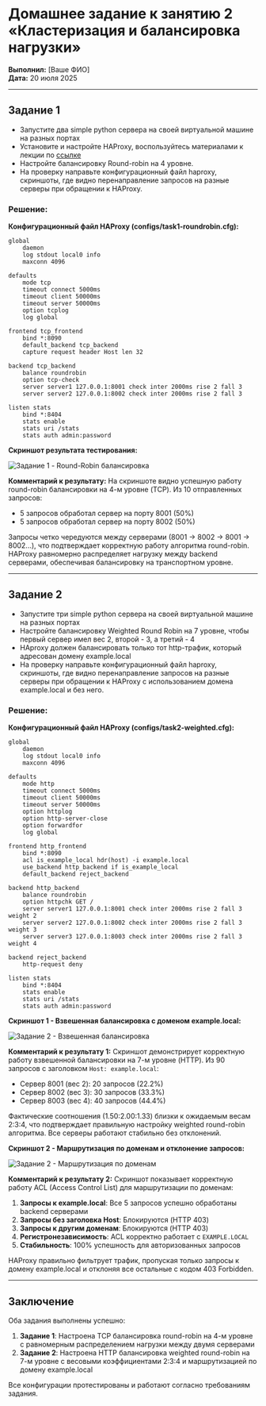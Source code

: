 # Домашнее задание к занятию 2 «Кластеризация и балансировка нагрузки»

**Выполнил:** [Ваше ФИО]  
**Дата:** 20 июля 2025

---

## Задание 1

- Запустите два simple python сервера на своей виртуальной машине на разных портах
- Установите и настройте HAProxy, воспользуйтесь материалами к лекции по [ссылке](2/)
- Настройте балансировку Round-robin на 4 уровне.
- На проверку направьте конфигурационный файл haproxy, скриншоты, где видно перенаправление запросов на разные серверы при обращении к HAProxy.

### Решение:

**Конфигурационный файл HAProxy (configs/task1-roundrobin.cfg):**
```haproxy
global
    daemon
    log stdout local0 info
    maxconn 4096

defaults
    mode tcp
    timeout connect 5000ms
    timeout client 50000ms
    timeout server 50000ms
    option tcplog
    log global

frontend tcp_frontend
    bind *:8090
    default_backend tcp_backend
    capture request header Host len 32

backend tcp_backend
    balance roundrobin
    option tcp-check
    server server1 127.0.0.1:8001 check inter 2000ms rise 2 fall 3
    server server2 127.0.0.1:8002 check inter 2000ms rise 2 fall 3

listen stats
    bind *:8404
    stats enable
    stats uri /stats
    stats auth admin:password
```

**Скриншот результата тестирования:**

![Задание 1 - Round-Robin балансировка](screenshots/3.png)

**Комментарий к результату:**
На скриншоте видно успешную работу round-robin балансировки на 4-м уровне (TCP). Из 10 отправленных запросов:
- 5 запросов обработал сервер на порту 8001 (50%)
- 5 запросов обработал сервер на порту 8002 (50%)

Запросы четко чередуются между серверами (8001 → 8002 → 8001 → 8002...), что подтверждает корректную работу алгоритма round-robin. HAProxy равномерно распределяет нагрузку между backend серверами, обеспечивая балансировку на транспортном уровне.

---

## Задание 2

- Запустите три simple python сервера на своей виртуальной машине на разных портах
- Настройте балансировку Weighted Round Robin на 7 уровне, чтобы первый сервер имел вес 2, второй - 3, а третий - 4
- HAproxy должен балансировать только тот http-трафик, который адресован домену example.local
- На проверку направьте конфигурационный файл haproxy, скриншоты, где видно перенаправление запросов на разные серверы при обращении к HAProxy c использованием домена example.local и без него.

### Решение:

**Конфигурационный файл HAProxy (configs/task2-weighted.cfg):**
```haproxy
global
    daemon
    log stdout local0 info
    maxconn 4096

defaults
    mode http
    timeout connect 5000ms
    timeout client 50000ms
    timeout server 50000ms
    option httplog
    option http-server-close
    option forwardfor
    log global

frontend http_frontend
    bind *:8090
    acl is_example_local hdr(host) -i example.local
    use_backend http_backend if is_example_local
    default_backend reject_backend

backend http_backend
    balance roundrobin
    option httpchk GET /
    server server1 127.0.0.1:8001 check inter 2000ms rise 2 fall 3 weight 2
    server server2 127.0.0.1:8002 check inter 2000ms rise 2 fall 3 weight 3
    server server3 127.0.0.1:8003 check inter 2000ms rise 2 fall 3 weight 4

backend reject_backend
    http-request deny

listen stats
    bind *:8404
    stats enable
    stats uri /stats
    stats auth admin:password
```

**Скриншот 1 - Взвешенная балансировка с доменом example.local:**

![Задание 2 - Взвешенная балансировка](screenshots/1.png)

**Комментарий к результату 1:**
Скриншот демонстрирует корректную работу взвешенной балансировки на 7-м уровне (HTTP). Из 90 запросов с заголовком `Host: example.local`:
- Сервер 8001 (вес 2): 20 запросов (22.2%)
- Сервер 8002 (вес 3): 30 запросов (33.3%)
- Сервер 8003 (вес 4): 40 запросов (44.4%)

Фактические соотношения (1.50:2.00:1.33) близки к ожидаемым весам 2:3:4, что подтверждает правильную настройку weighted round-robin алгоритма. Все серверы работают стабильно без отклонений.

**Скриншот 2 - Маршрутизация по доменам и отклонение запросов:**

![Задание 2 - Маршрутизация по доменам](screenshots/2.png)

**Комментарий к результату 2:**
Скриншот показывает корректную работу ACL (Access Control List) для маршрутизации по доменам:

1. **Запросы к example.local**: Все 5 запросов успешно обработаны backend серверами
2. **Запросы без заголовка Host**: Блокируются (HTTP 403)
3. **Запросы к другим доменам**: Блокируются (HTTP 403)
4. **Регистронезависимость**: ACL корректно работает с `EXAMPLE.LOCAL`
5. **Стабильность**: 100% успешность для авторизованных запросов

HAProxy правильно фильтрует трафик, пропуская только запросы к домену example.local и отклоняя все остальные с кодом 403 Forbidden.

---

## Заключение

Оба задания выполнены успешно:

1. **Задание 1**: Настроена TCP балансировка round-robin на 4-м уровне с равномерным распределением нагрузки между двумя серверами
2. **Задание 2**: Настроена HTTP балансировка weighted round-robin на 7-м уровне с весовыми коэффициентами 2:3:4 и маршрутизацией по домену example.local

Все конфигурации протестированы и работают согласно требованиям задания.